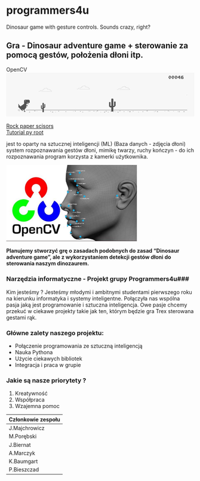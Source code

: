# programmers4u
Dinosaur game with gesture controls. Sounds crazy, right?

## Gra - Dinosaur adventure game + sterowanie za pomocą gestów, położenia dłoni itp. 

OpenCV <br>
 <picture align="center">
  <img src="pictures/dinosaur.png" width="700" title="frog">
</picture>

[Rock paper scisors](https://www.computervision.zone/courses/rock-paper-scissor/)<br>
[Tutorial py root](https://docs.opencv.org/4.x/d6/d00/tutorial_py_root.html)<br>

jest to oparty na sztucznej inteligencji (ML) (Baza danych - zdjęcia dłoni) system rozpoznawania gestów dłoni, mimikę twarzy, ruchy kończyn - do ich rozpoznawania program korzysta z kamerki użytkownika.


 <picture align="center">
  <img src="pictures/zdj.jpeg" width="350" title="frog">
</picture>

**Planujemy stworzyć grę o zasadach podobnych do zasad “Dinosaur adventure game”, ale z wykorzystaniem detekcji gestów dłoni do sterowania naszym dinozaurem.**

### Narzędzia informatyczne - Projekt grupy Programmers4u###
Kim jesteśmy ? Jesteśmy młodymi i ambitnymi studentami pierwszego roku na kierunku informatyka i systemy inteligentne. Połączyła nas wspólna pasja jaką jest programowanie i sztuczna inteligencja. Owe pasje chcemy przekuć w ciekawe projekty takie jak ten, którym będzie gra Trex sterowana gestami rąk.
### Główne zalety naszego projektu:
- Połączenie programowania ze sztuczną inteligencją
- Nauka Pythona
- Użycie ciekawych bibliotek
- Integracja i praca w grupie
### Jakie są nasze priorytety ?
1. Kreatywność
2. Współpraca
3. Wzajemna pomoc


| Członkowie zespołu        | 
| -------------             |
| J.Majchrowicz             | 
| M.Porębski                |                     
| J.Biernat                 | 
| A.Marczyk                 |
| K.Baumgart                |
| P.Bieszczad               |
